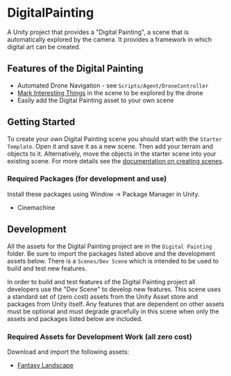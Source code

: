 # DigitalPainting
A Unity project that provides a "Digital Painting", a scene that is automatically explored 
by the camera. It provides a framework in which digital art can be created.

## Features of the Digital Painting

  * Automated Drone Navigation - see `Scripts/Agent/DroneController`
  * [Mark Interesting Things](./Assets/Digital%20Painting/Docs/InterestingThings.md) in the scene to be explored by the drone
  * Easily add the Digital Painting asset to your own scene 

## Getting Started

To create your own Digital Painting scene you should start with the `Starter Template`. Open it 
and save it as a new scene. Then add your terrain and objects to it. Alternatively,
move the objects in the starter scene into your existing scene. For more details see
the [documentation on creating scenes](./Assets/Digital%20Painting/Docs/InterestingThings.md).

### Required Packages (for development and use)

Install these packages using Window -> Package Manager in Unity.

  * Cinemachine

## Development

All the assets for the Digital Painting project are in the `Digital Painting` folder. Be 
sure to import the packages listed above and the development assets below. There is a 
`Scenes/Dev Scene` which is intended to be used to build and test new features.

In order to build and test features of the Digital Painting project all developers use 
the "Dev Scene" to develop new features. This scene uses a standard set of (zero cost) 
assets from the Unity Asset store and packages from Unity itself. Any features that are 
dependent on other assets must be optional and must degrade gracefully in this scene when 
only the assets and packages listed below are included.

### Required Assets for Development Work (all zero cost)

Download and import the following assets:

  * [Fantasy Landscape](https://assetstore.unity.com/packages/3d/environments/fantasy-landscape-103573)









